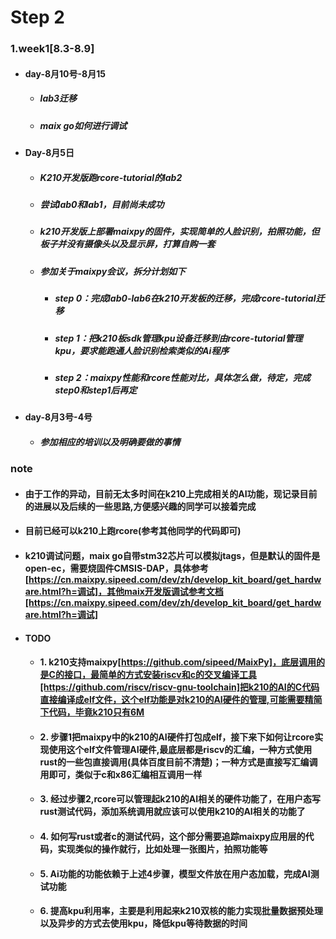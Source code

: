 # Step 2
### 1.week1[8.3-8.9]

  - #### day-8月10号-8月15
    * ##### lab3迁移
    * ##### maix go如何进行调试
  
  - #### Day-8月5日
    * ##### K210开发版跑rcore-tutorial的lab2
    * ##### 尝试lab0和lab1，目前尚未成功
    * ##### k210开发版上部署maixpy的固件，实现简单的人脸识别，拍照功能，但板子并没有摄像头以及显示屏，打算自购一套
    * ##### 参加关于maixpy会议，拆分计划如下
      + ##### step 0：完成lab0-lab6在k210开发板的迁移，完成rcore-tutorial迁移
      + ##### step 1：把k210板sdk管理kpu设备迁移到由rcore-tutorial管理kpu，要求能跑通人脸识别检索类似的Ai程序
      + ##### step 2：maixpy性能和rcore性能对比，具体怎么做，待定，完成step0和step1后再定
  - #### day-8月3号-4号
    * ##### 参加相应的培训以及明确要做的事情

### note
  - #### 由于工作的异动，目前无太多时间在k210上完成相关的AI功能，现记录目前的进展以及后续的一些思路,方便感兴趣的同学可以接着完成
  - #### 目前已经可以k210上跑rcore(参考其他同学的代码即可)
  - #### k210调试问题，maix go自带stm32芯片可以模拟jtags，但是默认的固件是open-ec，需要烧固件CMSIS-DAP，具体参考[https://cn.maixpy.sipeed.com/dev/zh/develop_kit_board/get_hardware.html?h=调试]，其他maix开发版调试参考文档[https://cn.maixpy.sipeed.com/dev/zh/develop_kit_board/get_hardware.html?h=调试]
  - #### TODO
    - #### 1. k210支持maixpy[https://github.com/sipeed/MaixPy]，底层调用的是C的接口，最简单的方式安装riscv和c的交叉编译工具[https://github.com/riscv/riscv-gnu-toolchain]把k210的AI的C代码直接编译成elf文件，这个elf功能是对k210的AI硬件的管理,可能需要精简下代码，毕竟k210只有6M
    - #### 2. 步骤1把maixpy中的k210的AI硬件打包成elf，接下来下如何让rcore实现使用这个elf文件管理AI硬件,最底层都是riscv的汇编，一种方式使用rust的一些包直接调用(具体百度目前不清楚)；一种方式是直接写汇编调用即可，类似于c和x86汇编相互调用一样
    - #### 3. 经过步骤2,rcore可以管理起k210的AI相关的硬件功能了，在用户态写rust测试代码，添加系统调用就应该可以使用k210的AI相关的功能了
    - #### 4. 如何写rust或者c的测试代码，这个部分需要追踪maixpy应用层的代码，实现类似的操作就行，比如处理一张图片，拍照功能等
    - #### 5. Ai功能的功能依赖于上述4步骤，模型文件放在用户态加载，完成AI测试功能
    - #### 6. 提高kpu利用率，主要是利用起来k210双核的能力实现批量数据预处理以及异步的方式去使用kpu，降低kpu等待数据的时间


      
  <!-- - #### Day-7月5日
    * #####  rust视频观看(B站令狐一冲)
  - #### Day-7月6日
    * #####  rust by example(1-12章学习)
  - #### Day-7月7日
    * #####  rust by example(完成)
    * #####  rustlings(70%完成)
  - #### Day-7月8日
    * #####  完成rustlings，对option，result理解不是很好，需要多练习下相关编程的代码
    * #####  RISC-V指令集的学习以及riscv-tools安装，尚未安装成功
  - #### Day-7月9日
    * #####  RISC-V指令集的学习以及riscv-tools安装，编译成功，目前汇编感觉问题不大，卡在如何riscv汇编输出字符串到屏幕上，待解决
  - #### Day-7月10日
    * #####  RISC-V指令集的学习,不清楚riscv汇编如何向屏幕输出字符串，目前已经提了issue
    * #####  rust15道题，目前做了4道，视频学习资料已经看完，我计划是两周内完成riscv汇编学习已经rust相关练习题
      - ###### 1.[链表，静态双向链表，动态双向链表实现](https://github.com/shiweiwww/rcore/tree/master/exercis/exe1)
      - ###### 2.[栈和队列实现](https://github.com/shiweiwww/rcore/tree/master/exercis/exe2)
      - ###### 3.[一个简单的统计引擎](https://github.com/shiweiwww/rcore/tree/master/exercis/exe3)
      - ###### 4.[输入输出和文件](https://github.com/shiweiwww/rcore/tree/master/exercis/exe4) -->
